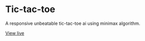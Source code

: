 # Tic-tac-toe
A responsive unbeatable tic-tac-toe ai using minimax algorithm.

[View live](https://jesseekoh-unbeatable-tictactoe.netlify.app/)



